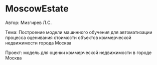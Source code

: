 # MoscowEstate

Автор: Мизгирев Л.С.

Тема: Построение модели машинного обучения для автоматизации процесса оценивания стоимости объектов коммерческой недвижимости города Москва

Проект: модель для оценки коммерческой недвижимости в городе Москва

